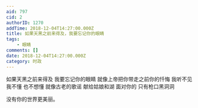 ```yaml
---
aid: 797
cid: 2
authorID: 1270
addTime: 2018-12-04T14:27:00.000Z
title: 如果天黑之前来得及，我要忘记你的眼睛
tags:
    - 眼睛
comments: []
date: 2018-12-04T14:27:00.000Z
category: 时政
---
```


如果天黑之前来得及 我要忘记你的眼睛 就像上帝把你带走之前你的忏悔 我听不见 我不懂 也不想懂 就像古老的歌谣 献给姑娘和湖 面对你的 只有枪口黑洞洞

没有你的世界更美丽。
